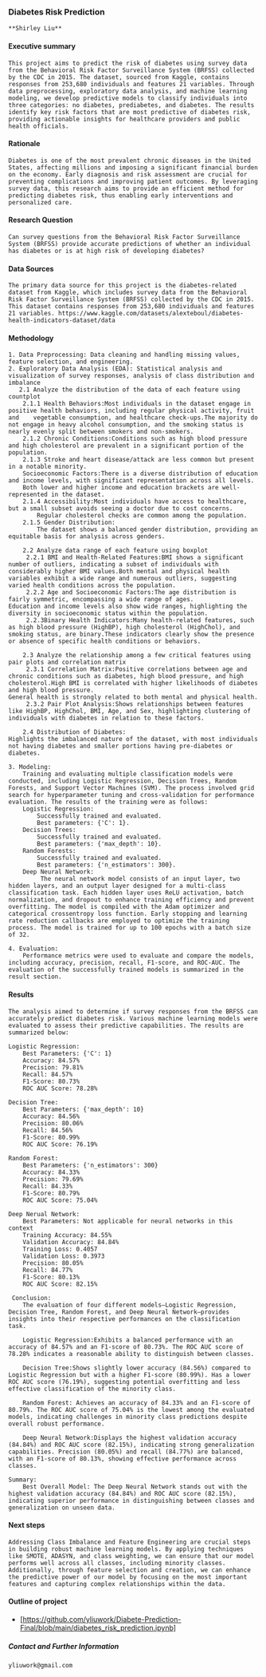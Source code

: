 ### Diabetes Risk Prediction

    **Shirley Liu**

#### Executive summary
    This project aims to predict the risk of diabetes using survey data from the Behavioral Risk Factor Surveillance System (BRFSS) collected by the CDC in 2015. The dataset, sourced from Kaggle, contains responses from 253,680 individuals and features 21 variables. Through data preprocessing, exploratory data analysis, and machine learning modeling, we develop predictive models to classify individuals into three categories: no diabetes, prediabetes, and diabetes. The results identify key risk factors that are most predictive of diabetes risk, providing actionable insights for healthcare providers and public health officials.

#### Rationale
    Diabetes is one of the most prevalent chronic diseases in the United States, affecting millions and imposing a significant financial burden on the economy. Early diagnosis and risk assessment are crucial for preventing complications and improving patient outcomes. By leveraging survey data, this research aims to provide an efficient method for predicting diabetes risk, thus enabling early interventions and personalized care.

#### Research Question
    Can survey questions from the Behavioral Risk Factor Surveillance System (BRFSS) provide accurate predictions of whether an individual has diabetes or is at high risk of developing diabetes?

#### Data Sources
    The primary data source for this project is the diabetes-related dataset from Kaggle, which includes survey data from the Behavioral Risk Factor Surveillance System (BRFSS) collected by the CDC in 2015. This dataset contains responses from 253,680 individuals and features 21 variables. https://www.kaggle.com/datasets/alexteboul/diabetes-health-indicators-dataset/data

#### Methodology
    1. Data Preprocessing: Data cleaning and handling missing values, feature selection, and engineering.
    2. Exploratory Data Analysis (EDA): Statistical analysis and visualization of survey responses, analysis of class distribution and imbalance
       2.1 Analyze the distribution of the data of each feature using countplot
        2.1.1 Health Behaviors:Most individuals in the dataset engage in positive health behaviors, including regular physical activity, fruit and    vegetable consumption, and healthcare check-ups.The majority do not engage in heavy alcohol consumption, and the smoking status is nearly evenly split between smokers and non-smokers.
        2.1.2 Chronic Conditions:Conditions such as high blood pressure and high cholesterol are prevalent in a significant portion of the population.
        2.1.3 Stroke and heart disease/attack are less common but present in a notable minority.
        Socioeconomic Factors:There is a diverse distribution of education and income levels, with significant representation across all levels.
        Both lower and higher income and education brackets are well-represented in the dataset.
        2.1.4 Accessibility:Most individuals have access to healthcare, but a small subset avoids seeing a doctor due to cost concerns.
            Regular cholesterol checks are common among the population.
        2.1.5 Gender Distribution:
            The dataset shows a balanced gender distribution, providing an equitable basis for analysis across genders.

        2.2 Analyze data range of each feature using boxplot
         2.2.1 BMI and Health-Related Features:BMI shows a significant number of outliers, indicating a subset of individuals with considerably higher BMI values.Both mental and physical health variables exhibit a wide range and numerous outliers, suggesting varied health conditions across the population.
         2.2.2 Age and Socioeconomic Factors:The age distribution is fairly symmetric, encompassing a wide range of ages.
    Education and income levels also show wide ranges, highlighting the diversity in socioeconomic status within the population.
         2.2.3Binary Health Indicators:Many health-related features, such as high blood pressure (HighBP), high cholesterol (HighChol), and smoking status, are binary.These indicators clearly show the presence or absence of specific health conditions or behaviors.

        2.3 Analyze the relationship among a few critical features using pair plots and correlation matrix
         2.3.1 Correlation Matrix:Positive correlations between age and chronic conditions such as diabetes, high blood pressure, and high cholesterol.High BMI is correlated with higher likelihoods of diabetes and high blood pressure.
    General health is strongly related to both mental and physical health.
         2.3.2 Pair Plot Analysis:Shows relationships between features like HighBP, HighChol, BMI, Age, and Sex, highlighting clustering of individuals with diabetes in relation to these factors.

        2.4 Distribution of Diabetes:
    Highlights the imbalanced nature of the dataset, with most individuals not having diabetes and smaller portions having pre-diabetes or diabetes.

    3. Modeling:
        Training and evaluating multiple classification models were conducted, including Logistic Regression, Decision Trees, Random Forests, and Support Vector Machines (SVM). The process involved grid search for hyperparameter tuning and cross-validation for performance evaluation. The results of the training were as follows:
        Logistic Regression:
            Successfully trained and evaluated.
            Best parameters: {'C': 1}.
        Decision Trees:
            Successfully trained and evaluated.
            Best parameters: {'max_depth': 10}.
        Random Forests:
            Successfully trained and evaluated.
            Best parameters: {'n_estimators': 300}.
        Deep Neural Network:
             The neural network model consists of an input layer, two hidden layers, and an output layer designed for a multi-class classification task. Each hidden layer uses ReLU activation, batch normalization, and dropout to enhance training efficiency and prevent overfitting. The model is compiled with the Adam optimizer and categorical crossentropy loss function. Early stopping and learning rate reduction callbacks are employed to optimize the training process. The model is trained for up to 100 epochs with a batch size of 32.
             
    4. Evaluation:
        Performance metrics were used to evaluate and compare the models, including accuracy, precision, recall, F1-score, and ROC-AUC. The evaluation of the successfully trained models is summarized in the result section. 


#### Results
    The analysis aimed to determine if survey responses from the BRFSS can accurately predict diabetes risk. Various machine learning models were evaluated to assess their predictive capabilities. The results are summarized below:

    Logistic Regression:
        Best Parameters: {'C': 1}
        Accuracy: 84.57%
        Precision: 79.81%
        Recall: 84.57%
        F1-Score: 80.73%
        ROC AUC Score: 78.28%
        
    Decision Tree:
        Best Parameters: {'max_depth': 10}
        Accuracy: 84.56%
        Precision: 80.06%
        Recall: 84.56%
        F1-Score: 80.99%
        ROC AUC Score: 76.19%
    
    Random Forest:
        Best Parameters: {'n_estimators': 300}
        Accuracy: 84.33%
        Precision: 79.69%
        Recall: 84.33%
        F1-Score: 80.79%
        ROC AUC Score: 75.04%
       
    Deep Nerual Network:
        Best Parameters: Not applicable for neural networks in this context
        Training Accuracy: 84.55%
        Validation Accuracy: 84.84%
        Training Loss: 0.4057
        Validation Loss: 0.3973
        Precision: 80.05%
        Recall: 84.77%
        F1-Score: 80.13%
        ROC AUC Score: 82.15%

     Conclusion:
        The evaluation of four different models—Logistic Regression, Decision Tree, Random Forest, and Deep Neural Network—provides insights into their respective performances on the classification task.

        Logistic Regression:Exhibits a balanced performance with an accuracy of 84.57% and an F1-score of 80.73%. The ROC AUC score of 78.28% indicates a reasonable ability to distinguish between classes.
        
        Decision Tree:Shows slightly lower accuracy (84.56%) compared to Logistic Regression but with a higher F1-score (80.99%). Has a lower ROC AUC score (76.19%), suggesting potential overfitting and less effective classification of the minority class.
        
        Random Forest: Achieves an accuracy of 84.33% and an F1-score of 80.79%. The ROC AUC score of 75.04% is the lowest among the evaluated models, indicating challenges in minority class predictions despite overall robust performance.
        
        Deep Neural Network:Displays the highest validation accuracy (84.84%) and ROC AUC score (82.15%), indicating strong generalization capabilities. Precision (80.05%) and recall (84.77%) are balanced, with an F1-score of 80.13%, showing effective performance across classes.
    
    Summary:
        Best Overall Model: The Deep Neural Network stands out with the highest validation accuracy (84.84%) and ROC AUC score (82.15%), indicating superior performance in distinguishing between classes and generalization on unseen data.
        

#### Next steps
    Addressing Class Imbalance and Feature Engineering are crucial steps in building robust machine learning models. By applying techniques like SMOTE, ADASYN, and class weighting, we can ensure that our model performs well across all classes, including minority classes. Additionally, through feature selection and creation, we can enhance the predictive power of our model by focusing on the most important features and capturing complex relationships within the data.


#### Outline of project

- [https://github.com/yliuwork/Diabete-Prediction-Final/blob/main/diabetes_risk_prediction.ipynb]

##### Contact and Further Information
    yliuwork@gmail.com

